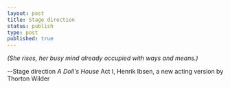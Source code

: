 ```yaml
---
layout: post
title: Stage direction
status: publish
type: post
published: true
---
```


_(She rises, her busy mind already occupied with ways and means.)_

--Stage direction _A Doll's House_ Act I, Henrik Ibsen, a new acting
version by Thorton Wilder
